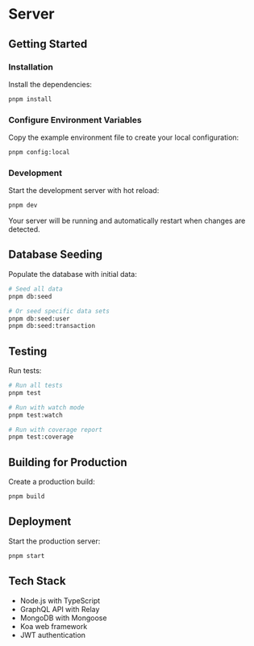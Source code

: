 # Server

## Getting Started

### Installation

Install the dependencies:

```bash
pnpm install
```

### Configure Environment Variables

Copy the example environment file to create your local configuration:

```bash
pnpm config:local
```

### Development

Start the development server with hot reload:

```bash
pnpm dev
```

Your server will be running and automatically restart when changes are detected.

## Database Seeding

Populate the database with initial data:

```bash
# Seed all data
pnpm db:seed

# Or seed specific data sets
pnpm db:seed:user
pnpm db:seed:transaction
```

## Testing

Run tests:

```bash
# Run all tests
pnpm test

# Run with watch mode
pnpm test:watch

# Run with coverage report
pnpm test:coverage
```

## Building for Production

Create a production build:

```bash
pnpm build
```

## Deployment

Start the production server:

```bash
pnpm start
```

## Tech Stack

- Node.js with TypeScript
- GraphQL API with Relay
- MongoDB with Mongoose
- Koa web framework
- JWT authentication
